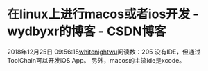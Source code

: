 # 在linux上进行macos或者ios开发 - wydbyxr的博客 - CSDN博客
2018年12月25日 09:56:15[whitenightwu](https://me.csdn.net/wydbyxr)阅读数：205
没有IDE，但通过ToolChain可以开发iOS App。
另外，macos的主流ide是xcode。

